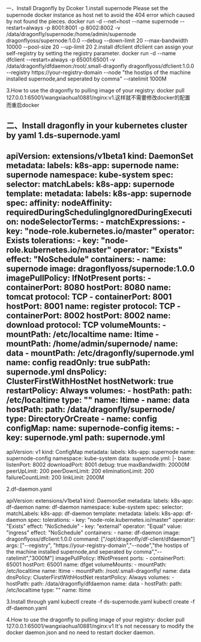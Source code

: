 一、Install Dragonfly by Dcoker
1.install supernode 
  Please set the supernode docker instance as host net to avoid the 404 error which caused by not found the pieces.
docker run -d --net=host --name supernode --restart=always -p 8001:8001 -p 8002:8002 -v /data/dragonfly/supernode:/home/admin/supernode dragonflyoss/supernode:1.0.0 --debug  --down-limit 20  --max-bandwidth 10000 --pool-size 20 --up-limit 20
2.install dfclient
  dfclient can assign your self-registry by setting the registry parameter.
docker run -d --name dfclient --restart=always -p 65001:65001 -v /data/dragonfly/dfdaemon:/root/.small-dragonfly dragonflyoss/dfclient:1.0.0 --registry https://your-registry-domain --node "the hostips of the machine installed supernode,and seperated by comma" --ratelimit 1000M

3.How to use the dragonfly to pulling image of your registry:
  docker pull 127.0.0.1:65001/wangxiaohua10881/nginx:v1.这样就不需要修改docker的配置而重启docker

二、Install dragonfly in your kubernetes cluster by yaml
1.ds-supernode.yaml
---
apiVersion: extensions/v1beta1
kind: DaemonSet
metadata:
  labels:
    k8s-app: supernode
  name: supernode
  namespace: kube-system
spec:
  selector:
    matchLabels:
      k8s-app: supernode
  template:
    metadata:
      labels:
        k8s-app: supernode
    spec:
      affinity:
        nodeAffinity:
          requiredDuringSchedulingIgnoredDuringExecution:
            nodeSelectorTerms:
              - matchExpressions:
                - key: "node-role.kubernetes.io/master"
                  operator: Exists
      tolerations:
      - key: "node-role.kubernetes.io/master"
        operator: "Exists"
        effect: "NoSchedule"
      containers:
      - name: supernode
        image: dragonflyoss/supernode:1.0.0
        imagePullPolicy: IfNotPresent
        ports:
        - containerPort: 8080
          hostPort: 8080
          name: tomcat
          protocol: TCP
        - containerPort: 8001
          hostPort: 8001
          name: register
          protocol: TCP
        - containerPort: 8002
          hostPort: 8002
          name: download
          protocol: TCP
        volumeMounts:
        - mountPath: /etc/localtime
          name: ltime
        - mountPath: /home/admin/supernode/
          name: data
        - mountPath: /etc/dragonfly/supernode.yml
          name: config
          readOnly: true
          subPath: supernode.yml
      dnsPolicy: ClusterFirstWithHostNet
      hostNetwork: true
      restartPolicy: Always
      volumes:
      - hostPath:
          path: /etc/localtime
          type: ""
        name: ltime
      - name: data
        hostPath:
          path: /data/dragonfly/supernode/
          type: DirectoryOrCreate
      - name: config
        configMap:
          name: supernode-config
          items:
          - key: supernode.yml
            path: supernode.yml
---
apiVersion: v1
kind: ConfigMap
metadata:
  labels:
    k8s-app: supernode
  name: supernode-config
  namespace: kube-system
data:
  supernode.yml: |-
    base:
      listenPort: 8002
      downloadPort: 8001
      debug: true
      maxBandwidth: 20000M
      peerUpLimit: 200
      peerDownLimit: 200
      eliminationLimit: 200
      failureCountLimit: 200
      linkLimit: 2000M

2.df-daemon.yaml

apiVersion: extensions/v1beta1
kind: DaemonSet
metadata:
  labels:
    k8s-app: df-daemon
  name: df-daemon
  namespace: kube-system
spec:
  selector:
    matchLabels:
      k8s-app: df-daemon
  template:
    metadata:
      labels:
        k8s-app: df-daemon
    spec:
      tolerations:
      - key: "node-role.kubernetes.io/master"
        operator: "Exists"
        effect: "NoSchedule"
      - key: "external"
        operator: "Equal"
        value: "ingress"
        effect: "NoSchedule"
      containers:
      - name: df-daemon
        image: dragonflyoss/dfclient:1.0.0
        command: ["/opt/dragonfly/df-client/dfdaemon"]
        args: ["--registry", "https://your-registry-domain","--node","the hostips of the machine installed supernode,and seperated by comma","--ratelimit","3000M"]
        imagePullPolicy: IfNotPresent
        ports:
        - containerPort: 65001
          hostPort: 65001
          name: dfget
        volumeMounts:
        - mountPath: /etc/localtime
          name: ltime
        - mountPath: /root/.small-dragonfly/
          name: data
      dnsPolicy: ClusterFirstWithHostNet
      restartPolicy: Always
      volumes:
      - hostPath:
          path: /data/dragonfly/dfdaemon
        name: data
      - hostPath:
          path: /etc/localtime
          type: ""
        name: ltime

3.Install through yaml
 kubectl create -f ds-supernode.yaml
 kubectl create -f df-daemon.yaml

4.How to use the dragonfly to pulling image of your registry: 
 docker pull 127.0.0.1:65001/wangxiaohua10881/nginx:v1
 It's not necessary to modify the docker daemon.json and no need to restart docker daemon.
